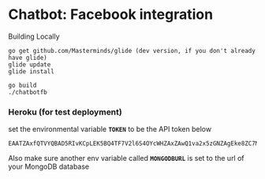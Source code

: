 # Chatbot: Facebook integration

Building Locally
```
go get github.com/Masterminds/glide (dev version, if you don't already have glide)
glide update
glide install

go build
./chatbotfb 
```

### Heroku (for test deployment)

set the environmental variable **`TOKEN`** to be the API token below

```
EAATZAxfQTVYQBAD5RIvKCpLEK5BQ4TF7V2l6S4OYcWHZAxZAwQ1va2x5zGNZAgEke8ZC7Mik8CKOcwqPmSLZBrZB2PzBaXEeOvhvoxfHwjelZBMLZCGZCOvflQJ1cCSH2nPfdOVih79WoQK0F47I5BI6wetibxz0eTlsiWFv9gPbllZBgZDZD
```

Also make sure another env variable called **`MONGODBURL`** is set to the url of your MongoDB database 
